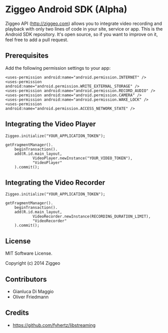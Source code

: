 Ziggeo Android SDK (Alpha)
==========================

Ziggeo API (http://ziggeo.com) allows you to integrate video recording and playback with only
two lines of code in your site, service or app. This is the Android SDK repository. It's open source,
so if you want to improve on it, feel free to add a pull request.


## Prerequisites

Add the following permission settings to your app:

```
<uses-permission android:name="android.permission.INTERNET" />
<uses-permission android:name="android.permission.WRITE_EXTERNAL_STORAGE" />
<uses-permission android:name="android.permission.RECORD_AUDIO" />
<uses-permission android:name="android.permission.CAMERA" />
<uses-permission android:name="android.permission.WAKE_LOCK" />
<uses-permission android:name="android.permission.ACCESS_NETWORK_STATE" />
```

## Integrating the Video Player

```
Ziggeo.initialize("YOUR_APPLICATION_TOKEN");

getFragmentManager().
	beginTransaction().
	add(R.id.main_layout,
			VideoPlayer.newInstance("YOUR_VIDEO_TOKEN"),
			"VideoPlayer"
	).commit();
```


## Integrating the Video Recorder

```
Ziggeo.initialize("YOUR_APPLICATION_TOKEN");

getFragmentManager().
	beginTransaction().
	add(R.id.main_layout,
			VideoRecorder.newInstance(RECORDING_DURATION_LIMIT),
			"VideoRecorder"
	).commit();
```


## License
MIT Software License.

Copyright (c) 2014 Ziggeo


## Contributors
- Gianluca Di Maggio 
- Oliver Friedmann 


## Credits
- https://github.com/fyhertz/libstreaming
